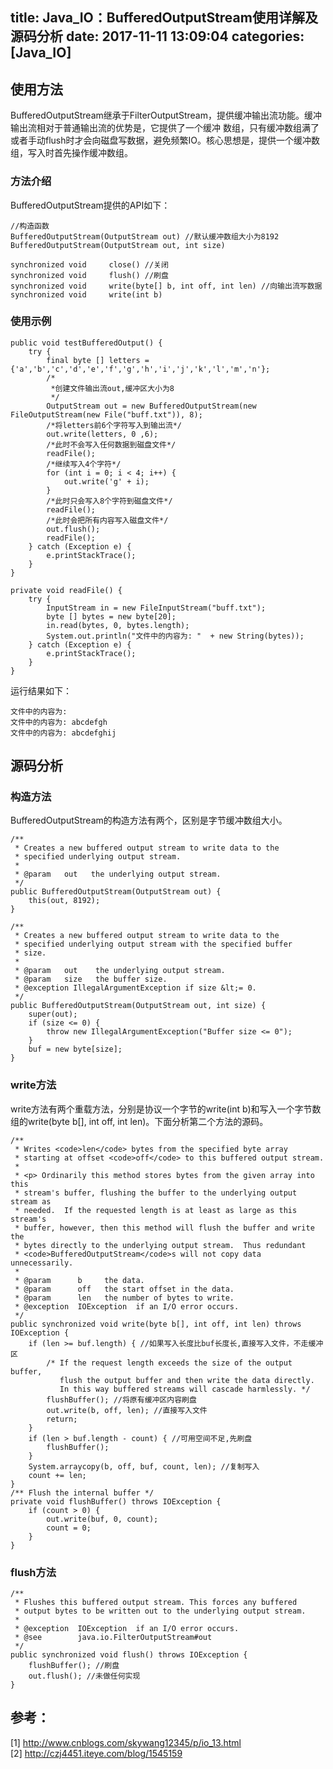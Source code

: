 title: Java_IO：BufferedOutputStream使用详解及源码分析
date: 2017-11-11 13:09:04
categories: [Java_IO]
------------------

##  使用方法

BufferedOutputStream继承于FilterOutputStream，提供缓冲输出流功能。缓冲输出流相对于普通输出流的优势是，它提供了一个缓冲
数组，只有缓冲数组满了或者手动flush时才会向磁盘写数据，避免频繁IO。核心思想是，提供一个缓冲数组，写入时首先操作缓冲数组。

###  方法介绍

BufferedOutputStream提供的API如下：

    
    
    //构造函数
    BufferedOutputStream(OutputStream out) //默认缓冲数组大小为8192
    BufferedOutputStream(OutputStream out, int size)
    
    synchronized void     close() //关闭
    synchronized void     flush() //刷盘
    synchronized void     write(byte[] b, int off, int len) //向输出流写数据
    synchronized void     write(int b)

###  使用示例

    
    
    public void testBufferedOutput() {
        try {
            final byte [] letters = {'a','b','c','d','e','f','g','h','i','j','k','l','m','n'};
            /*
             *创建文件输出流out,缓冲区大小为8
             */
            OutputStream out = new BufferedOutputStream(new FileOutputStream(new File("buff.txt")), 8);
            /*将letters前6个字符写入到输出流*/
            out.write(letters, 0 ,6);
            /*此时不会写入任何数据到磁盘文件*/
            readFile();
            /*继续写入4个字符*/
            for (int i = 0; i < 4; i++) {
                out.write('g' + i);
            }
            /*此时只会写入8个字符到磁盘文件*/
            readFile();
            /*此时会把所有内容写入磁盘文件*/
            out.flush();
            readFile();
        } catch (Exception e) {
            e.printStackTrace();
        }
    }
    
    private void readFile() {
        try {
            InputStream in = new FileInputStream("buff.txt");
            byte [] bytes = new byte[20];
            in.read(bytes, 0, bytes.length);
            System.out.println("文件中的内容为: "  + new String(bytes));
        } catch (Exception e) {
            e.printStackTrace();
        }
    }

运行结果如下：

    
    
    文件中的内容为:
    文件中的内容为: abcdefgh
    文件中的内容为: abcdefghij

##  源码分析

###  构造方法

BufferedOutputStream的构造方法有两个，区别是字节缓冲数组大小。

    
    
    /**
     * Creates a new buffered output stream to write data to the
     * specified underlying output stream.
     *
     * @param   out   the underlying output stream.
     */
    public BufferedOutputStream(OutputStream out) {
        this(out, 8192);
    }
    
    /**
     * Creates a new buffered output stream to write data to the
     * specified underlying output stream with the specified buffer
     * size.
     *
     * @param   out    the underlying output stream.
     * @param   size   the buffer size.
     * @exception IllegalArgumentException if size &lt;= 0.
     */
    public BufferedOutputStream(OutputStream out, int size) {
        super(out);
        if (size <= 0) {
            throw new IllegalArgumentException("Buffer size <= 0");
        }
        buf = new byte[size];
    }

###  write方法

write方法有两个重载方法，分别是协议一个字节的write(int b)和写入一个字节数组的write(byte b[], int off, int
len)。下面分析第二个方法的源码。

    
    
    /**
     * Writes <code>len</code> bytes from the specified byte array
     * starting at offset <code>off</code> to this buffered output stream.
     *
     * <p> Ordinarily this method stores bytes from the given array into this
     * stream's buffer, flushing the buffer to the underlying output stream as
     * needed.  If the requested length is at least as large as this stream's
     * buffer, however, then this method will flush the buffer and write the
     * bytes directly to the underlying output stream.  Thus redundant
     * <code>BufferedOutputStream</code>s will not copy data unnecessarily.
     *
     * @param      b     the data.
     * @param      off   the start offset in the data.
     * @param      len   the number of bytes to write.
     * @exception  IOException  if an I/O error occurs.
     */
    public synchronized void write(byte b[], int off, int len) throws IOException {
        if (len >= buf.length) { //如果写入长度比buf长度长,直接写入文件，不走缓冲区
            /* If the request length exceeds the size of the output buffer,
               flush the output buffer and then write the data directly.
               In this way buffered streams will cascade harmlessly. */
            flushBuffer(); //将原有缓冲区内容刷盘
            out.write(b, off, len); //直接写入文件
            return;
        }
        if (len > buf.length - count) { //可用空间不足,先刷盘
            flushBuffer();
        }
        System.arraycopy(b, off, buf, count, len); //复制写入
        count += len;
    }
    /** Flush the internal buffer */
    private void flushBuffer() throws IOException {
        if (count > 0) {
            out.write(buf, 0, count);
            count = 0;
        }
    }

###  flush方法

    
    
    /**
     * Flushes this buffered output stream. This forces any buffered
     * output bytes to be written out to the underlying output stream.
     *
     * @exception  IOException  if an I/O error occurs.
     * @see        java.io.FilterOutputStream#out
     */
    public synchronized void flush() throws IOException {
        flushBuffer(); //刷盘
        out.flush(); //未做任何实现
    }

##  参考：

[1] [ http://www.cnblogs.com/skywang12345/p/io_13.html
](http://www.cnblogs.com/skywang12345/p/io_13.html)  
[2] [ http://czj4451.iteye.com/blog/1545159
](http://czj4451.iteye.com/blog/1545159)

